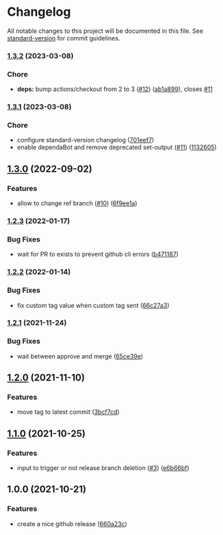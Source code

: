 # Changelog

All notable changes to this project will be documented in this file. See [standard-version](https://github.com/conventional-changelog/standard-version) for commit guidelines.

### [1.3.2](https://github.com/cresh-io/action-conventional-release/compare/v1.3.1...v1.3.2) (2023-03-08)


### Chore

* **deps:** bump actions/checkout from 2 to 3 ([#12](https://github.com/cresh-io/action-conventional-release/issues/12)) ([ab1a899](https://github.com/cresh-io/action-conventional-release/commit/ab1a899fcb9cae2d78a4b151df8c683738091e7b)), closes [#11](https://github.com/cresh-io/action-conventional-release/issues/11)

### [1.3.1](https://github.com/cresh-io/action-conventional-release/compare/v1.3.0...v1.3.1) (2023-03-08)


### Chore

* configure standard-version changelog ([701eef7](https://github.com/cresh-io/action-conventional-release/commit/701eef7b2e9bc75818c34d81e105eeadc411d613))
* enable dependaBot and remove deprecated set-output ([#11](https://github.com/cresh-io/action-conventional-release/issues/11)) ([1132605](https://github.com/cresh-io/action-conventional-release/commit/11326053856f121e9c9f3b5383b780a8317206aa))

## [1.3.0](https://github.com/cresh-io/action-conventional-release/compare/v1.2.3...v1.3.0) (2022-09-02)


### Features

* allow to change ref branch ([#10](https://github.com/cresh-io/action-conventional-release/issues/10)) ([6f9ee1a](https://github.com/cresh-io/action-conventional-release/commit/6f9ee1a4de79bfe1aed811c5ecf1cc203e7ba85f))

### [1.2.3](https://github.com/cresh-io/action-conventional-release/compare/v1.2.2...v1.2.3) (2022-01-17)


### Bug Fixes

* wait for PR to exists to prevent github cli errors ([b471187](https://github.com/cresh-io/action-conventional-release/commit/b4711878c18f01c485c5032664b4aaa5da26920c))

### [1.2.2](https://github.com/cresh-io/action-conventional-release/compare/v1.2.1...v1.2.2) (2022-01-14)


### Bug Fixes

* fix custom tag value when custom tag sent ([66c27a3](https://github.com/cresh-io/action-conventional-release/commit/66c27a35aa12286964be144052e0046a2f8ab226))

### [1.2.1](https://github.com/cresh-io/action-conventional-release/compare/v1.2.0...v1.2.1) (2021-11-24)


### Bug Fixes

* wait between approve and merge ([65ce39e](https://github.com/cresh-io/action-conventional-release/commit/65ce39e5c097dcc198c3f08d013dd595267ef19c))

## [1.2.0](https://github.com/cresh-io/action-conventional-release/compare/v1.1.0...v1.2.0) (2021-11-10)


### Features

* move tag to latest commit ([3bcf7cd](https://github.com/cresh-io/action-conventional-release/commit/3bcf7cded9488e20b253c265141535a63719b12c))

## [1.1.0](https://github.com/cresh-io/action-conventional-release/compare/v1.0.0...v1.1.0) (2021-10-25)


### Features

* input to trigger or not release branch deletion ([#3](https://github.com/cresh-io/action-conventional-release/issues/3)) ([e6b66bf](https://github.com/cresh-io/action-conventional-release/commit/e6b66bf32b4924562ac1bffd20b2567c304389fb))

## 1.0.0 (2021-10-21)


### Features

* create a nice github release ([660a23c](https://github.com/cresh-io/action-conventional-release/commit/660a23cd7dcf6f3711c3f8798ca6240d864d60d0))
